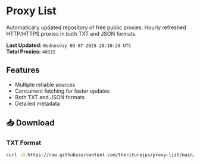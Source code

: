 # Proxy List

Automatically updated repository of free public proxies. Hourly refreshed HTTP/HTTPS proxies in both TXT and JSON formats.

**Last Updated:** `Wednesday 09-07-2025 20:10:29 UTC`  
**Total Proxies:** `40315`

## Features
- Multiple reliable sources
- Concurrent fetching for faster updates
- Both TXT and JSON formats
- Detailed metadata

## 📥 Download

### TXT Format
```bash
curl -O https://raw.githubusercontent.com/theriturajps/proxy-list/main/proxies.txt